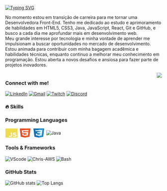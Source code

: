 <img align="right" alt="" height="300px" src="./me.png">

[![Typing SVG](https://readme-typing-svg.demolab.com?font=Fira+Code&weight=600&size=25&pause=1000&color=a714c7&random=false&width=435&height=40&lines=Ol%C3%A1%2C+meu+nome+é+Luana+Stela!+%F0%9F%91%BE%F0%9F%93%9A%F0%9F%92%99)](https://git.io/typing-svg)

<p align="left">No momento estou em transição de carreira para me tornar uma Desenvolvedora Front-End. Tenho me dedicado ao estudo e aprimoramento de habilidades em HTML5, CSS3, Java, JavaScript, React, Git e GitHub, e busco a cada dia me aprofundar mais em desenvolvimento web.
<br>
Meu grande interesse por tecnologia e minha vontade de aprender me impulsionam a buscar oportunidades no mercado de desenvolvimento. Estou animada para contribuir com minha bagagem acadêmica e habilidades técnicas, enquanto continuo a melhorar meu conhecimento em programação. Estou aberta a novos desafios e ansiosa para fazer parte de projetos inovadores.
<br></br>
<img align="right" height="200" src="https://cdn.picrew.me/shareImg/org/202404/338224_EB72OElY.png"  />

###

<h3 align="left">Connect with me!</h3>

<!-- Links -->
[![LinkedIn](https://img.shields.io/badge/LinkedIn-0077B5?style=for-the-badge&logo=linkedin&logoColor=white)](https://www.linkedin.com/in/luana-stela-arantes-4a19311a0/)
[![Gmail](https://img.shields.io/badge/Gmail-D14836?style=for-the-badge&logo=gmail&logoColor=white)](mailto:luana.arantes.LSA@gmail.com)
[![Twitch](https://img.shields.io/badge/Twitch-9146FF?style=for-the-badge&logo=twitch&logoColor=white)](https://www.twitch.tv/luanastela)
[![Discord](https://img.shields.io/badge/Discord-7289DA?style=for-the-badge&logo=discord&logoColor=white)](https://www.discord.com/luana_stela)


<h3>🔥 Skills</h3>
<!-- Skills: Programming Languages -->
  <div style="flex-basis: 48%;">
    <h3>Programming Languages</h3>
    <img align="center" alt="Js" height="30" width="40" src="https://raw.githubusercontent.com/devicons/devicon/master/icons/javascript/javascript-plain.svg">
    <img align="center" alt="HTML" height="30" width="40" src="https://raw.githubusercontent.com/devicons/devicon/master/icons/html5/html5-original.svg">
    <img align="center" alt="CSS" height="30" width="40" src="https://raw.githubusercontent.com/devicons/devicon/master/icons/css3/css3-original.svg">
    <img align="center" alt="Java" height="30" width="40" src="https://raw.githubusercontent.com/jmnote/z-icons/master/svg/java.svg">
  </div>
  
  <!-- Skills: Tools & Frameworks -->
  <div style="flex-basis: 48%;">
    <h3>Tools & Frameworks</h3>
    <img align="center" alt="VScode" height="30" width="40" src="https://cdn.jsdelivr.net/gh/devicons/devicon/icons/vscode/vscode-original.svg">
    <img align="center" alt="Chris-AWS" height="30" width="40" src="https://cdn.jsdelivr.net/gh/devicons/devicon/icons/git/git-original.svg">
    <img align="center" alt="Bash" height="30" width="40" src="https://cdn.jsdelivr.net/gh/devicons/devicon/icons/bash/bash-original.svg">
    
  </div>

<h3>GitHub Stats</h3>

![GitHub stats](https://github-readme-stats.vercel.app/api?username=LuanaStela&show_icons=true&include_all_commits=false&count_private=true&line_height=25&hide=issues&bg_color=000&title_color=a714c7&text_color=FFF&border_radius=3&border_color=a714c7&icon_color=a714c7&theme=jolly)
![Top Langs](https://github-readme-stats.vercel.app/api/top-langs/?username=LuanaStela&line_height=10&card_width=290&layout=compact&hide_title=false&show_icons=true&&include_all_commits=false&count_private=true&line_height=25&hide=issues&bg_color=000&title_color=a714c7&text_color=FFF&border_radius=3&border_color=a714c7&icon_color=a714c7&theme=midnight-purple)
<br>

